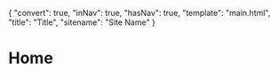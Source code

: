 {
    "convert": true,
    "inNav": true,
    "hasNav": true,
    "template": "main.html",
    "title": "Title",
    "sitename": "Site Name"
}

# Home
